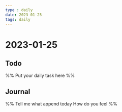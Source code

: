 ```yaml
---
type : daily
date: 2023-01-25
tags: daily
---
```


# 2023-01-25

## Todo
%%
Put your daily task here
%%


## Journal 
%%
Tell me what append today
How do you feel
%%